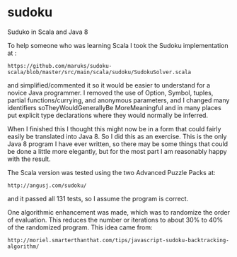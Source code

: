 sudoku
======

Suduko in Scala and Java 8

To help someone who was learning Scala I took the Sudoku implementation at :

    https://github.com/maruks/sudoku-scala/blob/master/src/main/scala/sudoku/SudokuSolver.scala

and simplified/commented it so it would be easier to understand for a novice Java programmer. I removed the use of Option, Symbol, tuples, partial functions/currying, and anonymous parameters, and I changed many identifiers soTheyWouldGenerallyBe MoreMeaningful and in many places put explicit type declarations where they would normally be inferred.

When I finished this I thought this might now be in a form that could fairly easily be translated into Java 8. So I did this as an exercise. This is the only Java 8 program I have ever written, so there may be some things that could be done a little more elegantly, but for the most part I am reasonably happy with the result.

The Scala version was tested using the two Advanced Puzzle Packs at:

    http://angusj.com/sudoku/

and it passed all 131 tests, so I assume the program is correct.

One algorithmic enhancement was made, which was to randomize the order of evaluation. This reduces the number or iterations to about 30% to 40% of the randomized program. This idea came from:

    http://moriel.smarterthanthat.com/tips/javascript-sudoku-backtracking-algorithm/
